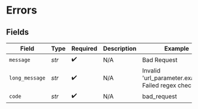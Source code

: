 # Errors


## Fields

| Field                                               | Type                                                | Required                                            | Description                                         | Example                                             |
| --------------------------------------------------- | --------------------------------------------------- | --------------------------------------------------- | --------------------------------------------------- | --------------------------------------------------- |
| `message`                                           | *str*                                               | :heavy_check_mark:                                  | N/A                                                 | Bad Request                                         |
| `long_message`                                      | *str*                                               | :heavy_check_mark:                                  | N/A                                                 | Invalid 'url_parameter.example': Failed regex check |
| `code`                                              | *str*                                               | :heavy_check_mark:                                  | N/A                                                 | bad_request                                         |